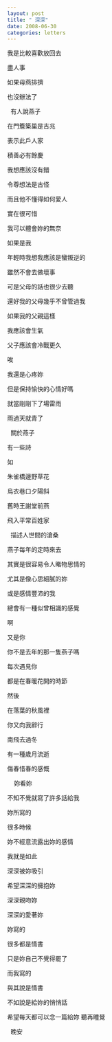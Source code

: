```yaml
---
layout: post
title: " 深深"
date: 2008-06-30
categories: letters
---
```




我是比較喜歡放回去


盡人事


如果母燕排擠


也沒辦法了


 
有人說燕子


在門簷築巢是吉兆


表示此戶人家


積善必有餘慶


我想應該沒有錯


令尊想法是古怪


而且他不懂得如何愛人


實在很可惜


我可以體會妳的無奈


如果是我


年輕時我想我應該是蠻叛逆的


雖然不會去做壞事


可是父母的話也很少去聽


還好我的父母幾乎不曾管過我


如果我的父親這樣


我應該會生氣


父子應該會冷戰更久


唉 


我還是心疼妳


但是保持愉快的心情好嗎


就當剛剛下了場雷雨


雨過天就青了


 
關於燕子


有一些詩


如


朱雀橋邊野草花


烏衣巷口夕陽斜


舊時王謝堂前燕


飛入平常百姓家


 
描述人世間的滄桑


燕子每年的定時來去


其實是很容易令人睹物思情的


尤其是像心思細膩的妳


或是感情豐沛的我


總會有一種似曾相識的感覺


啊


又是你


你不是去年的那一隻燕子嗎


每次遇見你


都是在春暖花開的時節


然後


在落葉的秋風裡


你又向我辭行


南飛去過冬


有一種歲月流逝


傷春惜春的感慨


 
 
妳看妳


不知不覺就寫了許多話給我


妳所寫的


很多時候


妳不經意流露出妳的感情


我就是如此


深深被妳吸引


希望深深的擁抱妳


深深親吻妳


深深的愛著妳


妳寫的


很多都是情書

只是妳自己不覺得罷了


而我寫的


與其說是情書


不如說是給妳的悄悄話


希望每天都可以念一篇給妳
聽再睡覺

 
晚安
